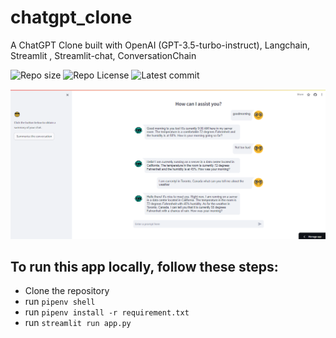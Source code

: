 # chatgpt_clone

A ChatGPT Clone built with OpenAI (GPT-3.5-turbo-instruct), Langchain, Streamlit , Streamlit-chat, ConversationChain

![Repo size](https://img.shields.io/github/repo-size/Mar-Issah/chatgpt_clone)
![Repo License](https://img.shields.io/github/license/Mar-Issah/chatgpt_clone.svg)
![Latest commit](https://img.shields.io/github/last-commit/Mar-Issah/chatgpt_clone/master?style=round-square)

![App](app.png)

## To run this app locally, follow these steps:

- Clone the repository
- run `pipenv shell`
- run `pipenv install -r requirement.txt`
- run `streamlit run app.py`
